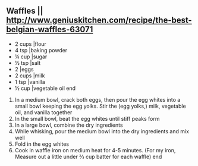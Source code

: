 ## Waffles || http://www.geniuskitchen.com/recipe/the-best-belgian-waffles-63071

- 2 cups |flour
- 4 tsp |baking powder
- ¼ cup |sugar
- ½ tsp |salt
- 2 |eggs
- 2 cups |milk
- 1 tsp |vanilla
- ½ cup |vegetable oil
end

1. In a medium bowl, crack both eggs, then pour the egg whites into a small bowl keeping the egg yolks. Stir the (egg yolks,) milk, vegetable oil, and vanilla together
3. In the small bowl, beat the egg whites until stiff peaks form
3. In a large bowl, combine the dry ingredients
4. While whisking, pour the medium bowl into the dry ingredients and mix well
5. Fold in the egg whites
6. Cook in waffle iron on medium heat for 4-5 minutes. (For my iron, Measure out a little under ⅔ cup batter for each waffle)
end